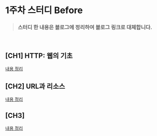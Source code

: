 # 1주차 스터디 Before

> ### 스터디 한 내용은 블로그에 정리하여 블로그 링크로 대체합니다.

<br>

## [CH1] HTTP: 웹의 기초

[내용 정리](https://velog.io/@tjdqls1668/http-study-1)

## [CH2] URL과 리소스

[내용 정리](https://velog.io/@tjdqls1668/http-study-2)

## [CH3]

[내용 정리](https://velog.io/@tjdqls1668/http-study-3)
